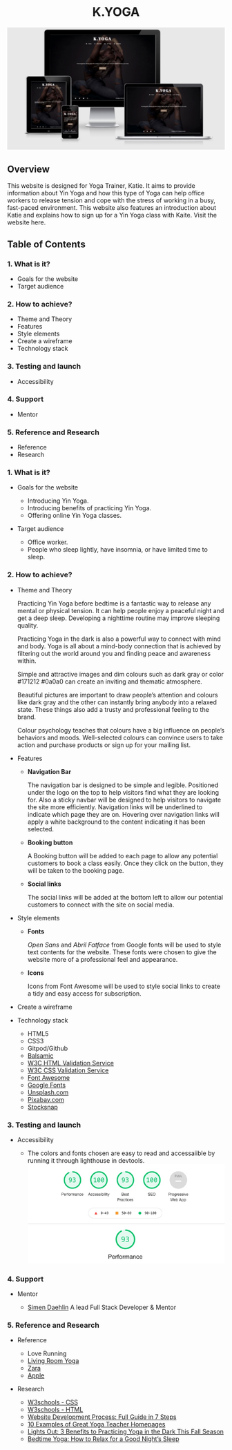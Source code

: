 <h1 align="center"><b>K.YOGA</b></h1>

![Portfolio image](assets/images/portfolio-image.png)

## **Overview**

This website is designed for Yoga Trainer, Katie. It aims to provide information about Yin Yoga and how this type of Yoga can help office workers to release tension and cope with the stress of working in a busy, fast-paced environment. This website also features an introduction about Katie and  explains how to sign up for a Yin Yoga class with Kaite.
Visit the website here.

## **Table of Contents**

### 1. **What is it?**

* Goals for the website
* Target audience

### 2. **How to achieve?**

* Theme and Theory
* Features
* Style elements
* Create a wireframe
* Technology stack

### 3. **Testing and launch**
* Accessibility

### 4. **Support**

* Mentor

### 5. **Reference and Research**

* Reference
* Research

### **1. What is it?**

* Goals for the website

  * Introducing Yin Yoga.
  * Introducing benefits of practicing Yin Yoga.
  * Offering online Yin Yoga classes.

* Target audience

  * Office worker.
  * People who sleep lightly, have insomnia, or have limited time to sleep.

### **2. How to achieve?**

* Theme and Theory
  
  Practicing Yin Yoga before bedtime is a fantastic way to release any mental or physical tension. It can help people enjoy a peaceful night and get a deep sleep. Developing a nighttime routine may improve sleeping quality.

  Practicing Yoga in the dark is also a powerful way to connect with mind and body. Yoga is all about a mind-body connection that is achieved by filtering out the world around you and finding peace and awareness within.

  Simple and attractive images and dim colours such as dark gray or color #171212 #0a0a0 can create an inviting and thematic atmosphere.
  
  Beautiful pictures are important to draw people’s attention and colours like dark gray and the other can instantly bring anybody into a relaxed state. These things also add a trusty and professional feeling to the brand.
  
  Colour psychology teaches that colours have a big influence on people’s behaviors and moods. Well-selected colours can convince users to take action and purchase products or sign up for your mailing list.

* Features

  * **Navigation Bar**

    The navigation bar is designed to be simple and legible. Positioned under the logo on the top to help visitors find what they are looking for. Also a sticky navbar will be designed to help visitors to navigate the site more efficiently. Navigation links will be underlined to indicate which page they are on. Hovering over navigation links will apply a white background to the content indicating it has been selected.

  * **Booking button**

    A Booking button will be added to each page to allow any potential customers to book a class easily. Once they click on the button, they will be taken to the booking page.

  * **Social links**

    The social links will be added at the bottom left to allow our potential customers to connect with the site on social media.

* Style elements
  * **Fonts**
  
    *Open Sans* and *Abril Fatface* from Google fonts will be used to style text contents for the website. These fonts were chosen to give the website more of a professional feel and appearance.

  * **Icons**

    Icons from Font Awesome will be used to style social links to create a tidy and easy access for subscription.

* Create a wireframe

* Technology stack

  * HTML5
  * CSS3
  * Gitpod/Github
  * [Balsamic](https://balsamiq.com/wireframes/)
  * [W3C HTML Validation Service](https://validator.w3.org/#validate_by_input)
  * [W3C CSS Validation Service](https://jigsaw.w3.org/css-validator/#validate_by_input)
  * [Font Awesome](https://fontawesome.com/)
  * [Google Fonts](https://fonts.google.com/)
  * [Unsplash.com](https://unsplash.com/)
  * [Pixabay.com](https://pixabay.com/)
  * [Stocksnap](Stocksnap.io)

### 3. **Testing and launch**
* Accessibility

  * The colors and fonts chosen are easy to read and accessaiible by running it through lighthouse in devtools.
![Web Accessibility check](assets/images/Web-Accessibility.jpg)

### 4. **Support**

* Mentor

  * [Simen Daehlin](https://www.linkedin.com/in/simendaehlin/)
  A lead Full Stack Developer & Mentor

### 5. **Reference and Research**

* Reference

  * Love Running
  * [Living Room Yoga](https://www.livingroomyoga.ie/)
  * [Zara](zara.com)
  * [Apple](apple.com)

* Research

  * [W3schools - CSS](https://www.w3schools.com/css/default.asp)
  * [W3schools - HTML](https://www.w3schools.com/html/default.asp )
  * [Website Development Process: Full Guide in 7 Steps](https://xbsoftware.com/blog/website-development-process-full-guide/)  
  * [10 Examples of Great Yoga Teacher Homepages](https://www.susannerieker.com/10-examples-great-yoga-teacher-homepages/ )
  * [Lights Out: 3 Benefits to Practicing Yoga in the Dark This Fall Season](https://www.yogapedia.com/2/6927/yoga-practice/yoga-types/why-you-should-practice-yoga-in-the-dark)  
  * [Bedtime Yoga: How to Relax for a Good Night’s Sleep](https://www.healthline.com/health/healthy-sleep/bedtime-yoga
)
